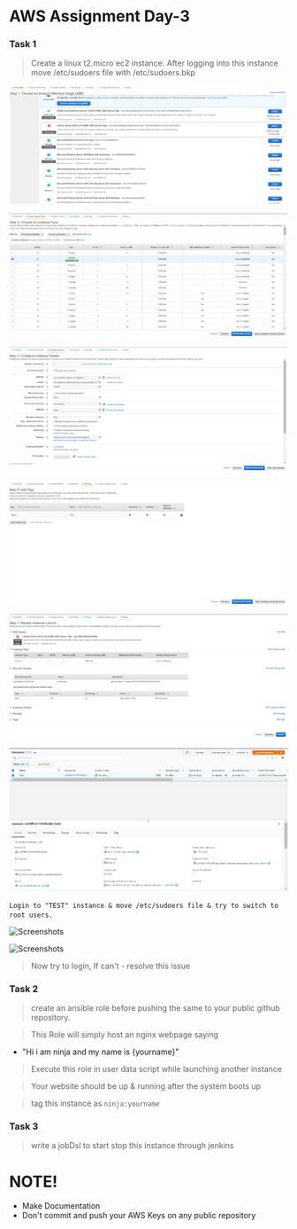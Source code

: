 # AWS Assignment Day-3


### Task 1

> Create a linux t2.micro ec2 instance. After logging into this instance move /etc/sudoers file with /etc/sudoers.bkp 


![Screenshots](Screenshots/1.png)


![Screenshots](Screenshots/2.png)


![Screenshots](Screenshots/3.png)


![Screenshots](Screenshots/4.png)


![Screenshots](Screenshots/5.png)


![Screenshots](Screenshots/6.png)



```Login to "TEST" instance & move /etc/sudoers file & try to switch to root users.```


![Screenshots](Screenshots/7.png)


![Screenshots](Screenshots/8.png)



> Now try to login, If can't - resolve this issue

### Task 2
> create an ansible role before pushing the same to your public github repository.

> This Role will simply host an nginx webpage saying
  - "Hi i am ninja and my name is {yourname}" 

> Execute this role in user data script while launching another instance

> Your website should be up & running after the system boots up

> tag this instance as `ninja:yourname`

### Task 3
> write a jobDsl to start stop this instance through jenkins  

#  NOTE!
  - Make Documentation
  - Don't commit and push your AWS Keys on any public repository
  
   

